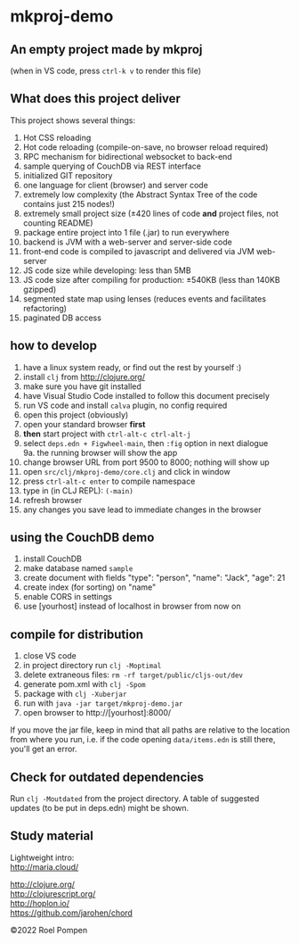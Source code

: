 # mkproj-demo

## An empty project made by mkproj

(when in VS code, press `ctrl-k v` to render this file)

## What does this project deliver

This project shows several things:

1. Hot CSS reloading
2. Hot code reloading (compile-on-save, no browser reload required)
3. RPC mechanism for bidirectional websocket to back-end
4. sample querying of CouchDB via REST interface
5. initialized GIT repository
6. one language for client (browser) and server code
7. extremely low complexity (the Abstract Syntax Tree of the code contains just 215 nodes!)
8. extremely small project size (±420 lines of code **and** project files, not counting README)
9. package entire project into 1 file (.jar) to run everywhere
10. backend is JVM with a web-server and server-side code
11. front-end code is compiled to javascript and delivered via JVM web-server
12. JS code size while developing: less than 5MB
13. JS code size after compiling for production: ±540KB (less than 140KB gzipped)
14. segmented state map using lenses (reduces events and facilitates refactoring)
15. paginated DB access

## how to develop

1. have a linux system ready, or find out the rest by yourself :)
2. install `clj` from http://clojure.org/
3. make sure you have git installed
4. have Visual Studio Code installed to follow this document precisely
5. run VS code and install `calva` plugin, no config required
6. open this project (obviously)
7. open your standard browser **first**
8. **then** start project with `ctrl-alt-c ctrl-alt-j`
9. select `deps.edn + Figwheel-main`, then `:fig` option in next dialogue  
9a. the running browser will show the app
10. change browser URL from port 9500 to 8000; nothing will show up
11. open `src/clj/mkproj-demo/core.clj` and click in window
12. press `ctrl-alt-c enter` to compile namespace
13. type in (in CLJ REPL): `(-main)`
14. refresh browser
15. any changes you save lead to immediate changes in the browser

## using the CouchDB demo

1. install CouchDB
2. make database named `sample`
3. create document with fields "type": "person", "name": "Jack", "age": 21
4. create index (for sorting) on "name"
5. enable CORS in settings
6. use [yourhost] instead of localhost in browser from now on

## compile for distribution

1. close VS code
2. in project directory run `clj -Moptimal`
3. delete extraneous files: `rm -rf target/public/cljs-out/dev`
4. generate pom.xml with `clj -Spom`
5. package with `clj -Xuberjar`
6. run with `java -jar target/mkproj-demo.jar`
7. open browser to http://[yourhost]:8000/


If you move the jar file, keep in mind that all paths are relative to the location from where you run, i.e. if the code opening `data/items.edn` is still there, you'll get an error.

## Check for outdated dependencies

Run `clj -Moutdated` from the project directory.
A table of suggested updates (to be put in deps.edn) might be shown.

## Study material

Lightweight intro:  
http://maria.cloud/

http://clojure.org/  
http://clojurescript.org/  
http://hoplon.io/  
https://github.com/jarohen/chord  

©2022 Roel Pompen
